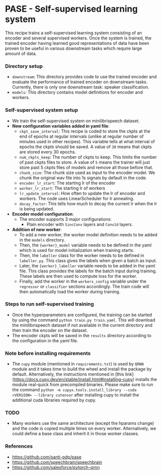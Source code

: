 # PASE - Self-supervised learning system
This recipe trains a self-supervised learning system consisting of an encoder and several supervised workers. 
Once the system is trained, the trained encoder having learned good representations of data have been proven 
to be useful in various downstream tasks which require large amount of data.

### Directory setup
- `downstream`: This directory provides code to use the trained encoder and evaluate the performance of trained 
encoder on downstream tasks. Currently, there is only one downstream task: speaker classification.
- `models`: This directory contains model definitions for encoder and workers.

### Self-supervised system setup
- We train the self-supervised system on minilibrispeech dataset.
- **New configuration variables added in yaml file**:
	- `ckpt_save_interval`: This recipe is coded to store the ckpts at the end of epochs at regular intervals 
	(unlike at regular number of minutes used in other recipes). This variable tells at what interval of epochs 
	the ckpts should be saved. A value of `30` means that ckpts are stored every 30 epochs.
	- `num_ckpts_keep`: The number of ckpts to keep. This limits the number of past ckpts files to store. 
	A value of `5` means the trainer will just store past 5 ckpts files of models and remove all those before that.
	- `chunk_size`: The chunk size used as input to the encoder model. We chunk the original wav file into 1s 
	signals by default in the code.
	- `encoder_lr_start`: The starting lr of the encoder
	- `worker_lr_start`: The starting lr of workers
	- `lr_update_interval`: How often to update the lr of encoder and workers. The code uses LinearScheduler 
	for lr annealing.
	- `decay_factor`: This tells how much to decay the current lr when the lr is being updated.
- **Encoder model configuration**:
	- The encoder supports 3 major configurations:
		- Plain encoder with `SincConv` layers and `Conv1d` layers.
- **Addition of new worker**:
	- To add a new worker, the worker model definition needs to be added in the `models` directory.
	- Then, the `{worker}_model` variable needs to be defined in the yaml which is used for model 
	initialization when training starts.
	- Then, the `labeller` class for the worker needs to be defined in `labeller.py`. This class gives the 
	labels when given a batch as input.
	- Later, the `{worker}_labeller` variable needs to be added in the yaml file. This class provides the 
	labels for the batch input during training. These labels are then used to compute loss for the worker.
	- Finally, add the worker in the `workers_config` variable under the `regressor` or `classifier` sections 
	accordingly. The train code will then automatically load the worker during training.

### Steps to run self-supervised training
- Once the hyperparameters are configured, the training can be started by using the 
command `python train.py train.yaml`. This will download the minilibrispeech dataset if not available in 
the current directory and then train the encoder on the dataset.
- The encoder ckpts will be saved in the `results` directory according to the configuration in the yaml file.

### Note before installing requirements
- The `cupy` module (mentioned in `requirements.txt`) is used by `QRNN` module and it takes time to build 
the wheel and install the package by default. Alternatively, the instructions mentioned in [this link]
(https://docs.cupy.dev/en/stable/install.html#installing-cupy) installs the module real-quick from precompiled 
binaries. Please make sure to run the command 
`python -m cupyx.tools.install_library --cuda <VERSION> --library cutensor` after installing cupy to install 
the additional cuda libraries required by cupy.

### TODO
- Many workers use the same architecture (except the hparams change) and the code is copied multiple times on 
every worker. Alternatively, we could define a base class and inherit it in those worker classes.

### References
- https://github.com/santi-pdp/pase
- https://github.com/speechbrain/speechbrain
- https://github.com/salesforce/pytorch-qrnn
